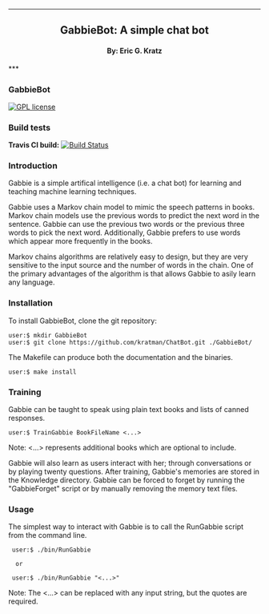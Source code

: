
[//]: # (Mixture of GitHub markdown and HTML. HTML is needed for formatting.)

***
<div align=center> <h2>
GabbieBot: A simple chat bot
</h2> </div>

<div align=center> <h4> By: Eric G. Kratz </h4> </div>
***

### GabbieBot

[![GPL license](https://img.shields.io/badge/license-GPLv3-blue.svg?style=flat)](https://github.com/kratman/ChatBot/blob/master/src/GPL_LICENSE)

### Build tests

**Travis CI build:** [![Build Status](https://travis-ci.org/kratman/ChatBot.svg?branch=master)](https://travis-ci.org/kratman/ChatBot)

### Introduction

Gabbie is a simple artifical intelligence (i.e. a chat bot) for learning
and teaching machine learning techniques.

Gabbie uses a Markov chain model to mimic the speech patterns in books.
Markov chain models use the previous words to predict the next word in
the sentence. Gabbie can use the previous two words or the previous three
words to pick the next word. Additionally, Gabbie prefers to use words which
appear more frequently in the books.

Markov chains algorithms are relatively easy to design, but they are very
sensitive to the input source and the number of words in the chain. One of the
primary advantages of the algorithm is that allows Gabbie to asily learn any
language.

### Installation

To install GabbieBot, clone the git repository:
```
user:$ mkdir GabbieBot
user:$ git clone https://github.com/kratman/ChatBot.git ./GabbieBot/
```

The Makefile can produce both the documentation and the binaries.
```
user:$ make install
```

### Training

Gabbie can be taught to speak using plain text books and lists of canned
responses.
```
user:$ TrainGabbie BookFileName <...>
```
Note: <...> represents additional books which are optional to include.

Gabbie will also learn as users interact with her; through conversations or
by playing twenty questions. After training, Gabbie's memories are stored in
the Knowledge directory. Gabbie can be forced to forget by running the
"GabbieForget" script or by manually removing the memory text files.

### Usage

The simplest way to interact with Gabbie is to call the RunGabbie script from
the command line.
```
 user:$ ./bin/RunGabbie

  or

 user:$ ./bin/RunGabbie "<...>"
```
Note: The <...> can be replaced with any input string, but the quotes
are required.
